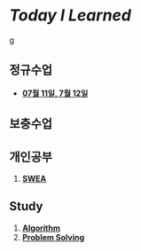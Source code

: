 # *Today I Learned*
g
## 정규수업
- [**07월 11일, 7월 12일**](https://github.com/Jinseong0216/Today-I-Learned/tree/master/Lecture_Summary)


## 보충수업

## 개인공부
1. [**SWEA**](https://)

## Study
1. [**Algorithm**](https://)
2. [**Problem Solving**](https://)